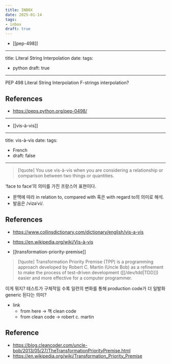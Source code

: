 ```yaml
---
title: INBOX
date: 2025-01-14
tags:
- inbox
draft: true
---
```


- [[pep-498]]

---
title: Literal String Interpolation
date:
tags:
- python
draft: true
---

PEP 498 Literal String Interpolation
F-strings interpolation?

## References
- https://peps.python.org/pep-0498/


---

- [[vis-à-vis]]
---
title: vis-à-vis
date:
tags:
- French
- draft: false
---

> [!quote]
> You use vis-à-vis when you are considering a relationship or comparison between two things or quantities.

‘face to face’의 의미를 가진 프랑스어 표현이다. 
- 문맥에 따라 in relation to, compared with 혹은 with regard to의 의미로 해석.
- 발음은 /vizəˈvi/.

## References
- https://www.collinsdictionary.com/dictionary/english/vis-a-vis
- https://en.wikipedia.org/wiki/Vis-à-vis

- [[transformation-priority-premise]]
> [!quote] Transformation Priority Premise (TPP) is a programming approach developed by Robert C. Martin (Uncle Bob) as a refinement to make the process of test-driven development ([[/dev/tdd|TDD]]) easier and more effective for a computer programmer.

이게 뭐지?
테스트가 구체적일 수록 일련의 변화를 통해 production code가 더 일발화generic 된다는 의미?

- link
	- from here -> 책 clean code
	- from clean code -> robert c. martin

## Reference
- https://blog.cleancoder.com/uncle-bob/2013/05/27/TheTransformationPriorityPremise.html
- https://en.wikipedia.org/wiki/Transformation_Priority_Premise